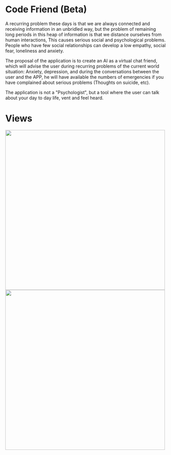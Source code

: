 # Code Friend (Beta)
A recurring problem these days is that we are always connected and
receiving information in an unbridled way, but the problem of remaining long
periods in this heap of information is that we distance ourselves from human interactions,
This causes serious social and psychological problems.
People who have few social relationships can develop a low empathy,
social fear, loneliness and anxiety.

The proposal of the application is to create an AI as a virtual chat friend, which will advise the
user during recurring problems of the current world situation: Anxiety, depression, and
during the conversations between the user and the APP, he will have available the numbers of
emergencies if you have complained about serious problems (Thoughts on
suicide, etc).

The application is not a "Psychologist", but a tool where the user can
talk about your day to day life, vent and feel heard.

# Views
<div>
<img src="https://user-images.githubusercontent.com/37451620/91050715-6f94ea80-e5f5-11ea-9c1b-6ebbc0a76182.png"  height="500" />
<img src="https://user-images.githubusercontent.com/37451620/91050719-70c61780-e5f5-11ea-8277-eb194e58af26.png" height="500" />
</div>


